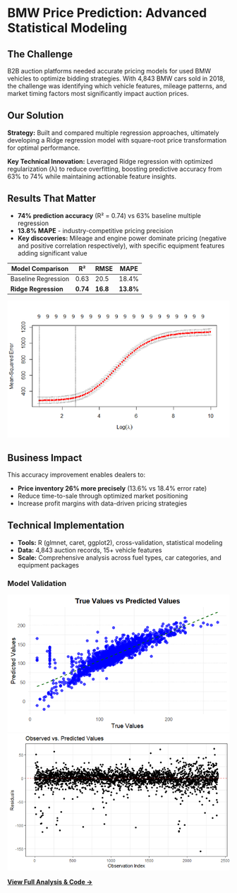 # BMW Price Prediction: Advanced Statistical Modeling

## The Challenge
B2B auction platforms needed accurate pricing models for used BMW vehicles to optimize bidding strategies. With 4,843 BMW cars sold in 2018, the challenge was identifying which vehicle features, mileage patterns, and market timing factors most significantly impact auction prices.

## Our Solution

**Strategy:** Built and compared multiple regression approaches, ultimately developing a Ridge regression model with square-root price transformation for optimal performance.

**Key Technical Innovation:** Leveraged Ridge regression with optimized regularization (λ) to reduce overfitting, boosting predictive accuracy from 63% to 74% while maintaining actionable feature insights.

## Results That Matter
- **74% prediction accuracy** (R² = 0.74) vs 63% baseline multiple regression
- **13.8% MAPE** - industry-competitive pricing precision  
- **Key discoveries:** Mileage and engine power dominate pricing (negative and positive correlation respectively), with specific equipment features adding significant value

| Model Comparison | R² | RMSE | MAPE |
|------------------|----|----|------|
| Baseline Regression | 0.63 | 20.5 | 18.4% |
| **Ridge Regression** | **0.74** | **16.8** | **13.8%** |

![Training Curve](assets/bmw/ridge.png)

## Business Impact
This accuracy improvement enables dealers to:
- **Price inventory 26% more precisely** (13.6% vs 18.4% error rate)
- Reduce time-to-sale through optimized market positioning
- Increase profit margins with data-driven pricing strategies

## Technical Implementation
- **Tools:** R (glmnet, caret, ggplot2), cross-validation, statistical modeling
- **Data:** 4,843 auction records, 15+ vehicle features
- **Scale:** Comprehensive analysis across fuel types, car categories, and equipment packages

### Model Validation
![True vs Predicted](assets/bmw/prediction.png)
![Residuals Analysis](assets/bmw/residual.png)

**[View Full Analysis & Code →](assets/bmw/Final_Report_C2G3.pdf)**